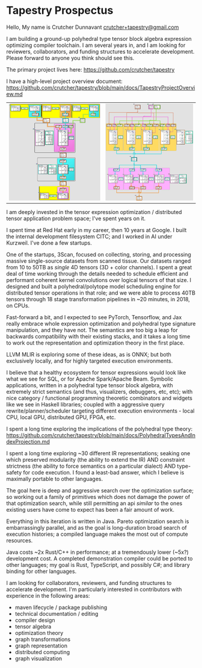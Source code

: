 # Tapestry Prospectus

Hello, My name is Crutcher Dunnavant <crutcher+tapestry@gmail.com>

I am building a ground-up polyhedral type tensor block algebra expression optimizing compiler
toolchain. I am several years in, and I am looking for reviewers, collaborators, and funding
structures to accelerate development. Please forward to anyone you think should see this.

The primary project lives here: https://github.com/crutcher/tapestry

I have a high-level project overview document:
https://github.com/crutcher/tapestry/blob/main/docs/TapestryProjectOverview.md

<table style="border: 0">
  <tr>
    <td>
      <div style="width: 100%; margin: auto">
        <img alt="linear.relu" src="https://raw.githubusercontent.com/crutcher/tapestry/main/docs/media/linear.relu.ortho.jpg"/>
      </div>
    </td>
    <td>
      <div style="width: 100%; margin: auto">
        <img alt="linear.relu.4x" src="https://raw.githubusercontent.com/crutcher/tapestry/main/docs/media/linear.relu.4x.ortho.jpg"/>
      </div>
    </td>
  </tr>
</table>

I am deeply invested in the tensor expression optimization / distributed tensor application problem
space; I've spent years on it.

I spent time at Red Hat early in my career, then 10 years at Google. I built the internal
development filesystem CITC; and I worked in AI under Kurzweil. I've done a few startups.

One of the startups, 3Scan, focused on collecting, storing, and processing massive single-source
datasets from scanned tissue. Our datasets ranged from 10 to 50TB as _single_ 4D tensors (3D + color
channels). I spent a great deal of time working through the details needed to schedule efficient and
performant coherent kernel convolutions over logical tensors of that size. I designed and built a
polyhedral/polytope model scheduling engine for distributed tensor operations in that role; and we
were able to process 40TB tensors through 18 stage transformation pipelines in ~20 minutes, in 2018,
on CPUs.

Fast-forward a bit, and I expected to see PyTorch, Tensorflow, and Jax really embrace whole
expression optimization and polyhedral type signature manipulation, and they have not. The semantics
are too big a leap for backwards compatibility with their existing stacks, and it takes a long time
to work out the representation and optimization theory in the first place.

LLVM MLIR is exploring some of these ideas, as is ONNX; but both exclusively locally, and for highly
targeted execution environments.

I believe that a healthy ecosystem for tensor expressions would look like what we see for SQL, or
for Apache Spark/Apache Beam. Symbolic applications, written in a polyhedral type tensor block
algebra, with extremely strict semantics (and thus, visualizers, debuggers, etc, etc); with nice
category / functional programming theoretic combinators and widgets like we see in Haskell
libraries; coupled with a aggressive query rewrite/planner/scheduler targeting different execution
environments - local CPU, local GPU, distributed GPU, FPGA, etc.

I spent a long time exploring the implications of the polyhedral type theory:
https://github.com/crutcher/tapestry/blob/main/docs/PolyhedralTypesAndIndexProjection.md

I spent a long time exploring ~30 different IR representations; seaking one which preserved
modularity (the ability to extend the IR) AND constraint strictness (the ability to force semantics
on a particular dialect) AND type-safety for code execution. I found a least-bad answer, which I
believe is maximally portable to other languages.

The goal here is deep and aggressive search over the optimization surface; so working out a family
of primitives which does not damage the power of that optimization search, while still permitting an
api _similar_ to the ones existing users have come to expect has been a fair amount of work.

Everything in this iteration is written in Java. Pareto optimization search is embarrassingly
parallel, and as the goal is long-duration broad search of execution histories; a compiled language
makes the most out of compute resources.

Java costs ~2x Rust/C++ in performance; at a tremendously lower (~5x?) development cost. A completed
demonstration compiler could be ported to other languages; my goal is Rust, TypeScript, and possibly
C#; and library binding for other languages.

I am looking for collaborators, reviewers, and funding structures to accelerate development. I'm
particularly interested in contributors with experience in the following areas:

- maven lifecycle / package publishing
- technical documentation / editing
- compiler design
- tensor algebra
- optimization theory
- graph transformations
- graph representation
- distributed computing
- graph visualization
